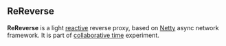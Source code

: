## ReReverse

**ReReverse** is a light [reactive](http://www.reactivemanifesto.org) reverse proxy, based on [Netty](http://netty.io) async network framework. It is part of [collaborative time](http://www.github.com/radmanesh/time) experiment.
